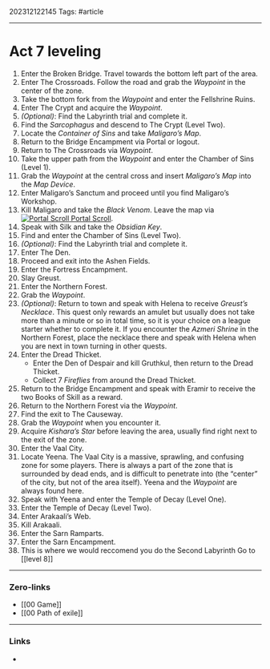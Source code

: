 202312122145
Tags: #article 

---
# Act 7 leveling
1. Enter the Broken Bridge. Travel towards the bottom left part of the area.
2. Enter The Crossroads. Follow the road and grab the _Waypoint_ in the center of the zone.
3. Take the bottom fork from the _Waypoint_ and enter the Fellshrine Ruins.
4. Enter The Crypt and acquire the _Waypoint_.
5. _(Optional)_: Find the Labyrinth trial and complete it.
6. Find the _Sarcophagus_ and descend to The Crypt (Level Two).
7. Locate the _Container of Sins_ and take _Maligaro’s Map_.
8. Return to the Bridge Encampment via Portal or logout.
9. Return to The Crossroads via _Waypoint_.
10. Take the upper path from the _Waypoint_ and enter the Chamber of Sins (Level 1).
11. Grab the _Waypoint_ at the central cross and insert _Maligaro’s Map_ into the _Map Device_.
12. Enter Maligaro’s Sanctum and proceed until you find Maligaro’s Workshop.
13. Kill Maligaro and take the _Black Venom_. Leave the map via [![Portal Scroll](https://www.poe-vault.com/uploads/poe-items/765-CurrencyPortal.png "Portal Scroll") Portal Scroll](https://www.poe-vault.com/items/portal-scroll).
14. Speak with Silk and take the _Obsidian Key_.
15. Find and enter the Chamber of Sins (Level Two).
16. _(Optional)_: Find the Labyrinth trial and complete it.
17. Enter The Den.
18. Proceed and exit into the Ashen Fields.
19. Enter the Fortress Encampment.
20. Slay Greust.
21. Enter the Northern Forest.
22. Grab the _Waypoint_.
23. _(Optional)_: Return to town and speak with Helena to receive _Greust’s Necklace_. This quest only rewards an amulet but usually does not take more than a minute or so in total time, so it is your choice on a league starter whether to complete it. If you encounter the _Azmeri Shrine_ in the Northern Forest, place the necklace there and speak with Helena when you are next in town turning in other quests.
24. Enter the Dread Thicket.
    - Enter the Den of Despair and kill Gruthkul, then return to the Dread Thicket.
    - Collect 7 _Fireflies_ from around the Dread Thicket.
25. Return to the Bridge Encampment and speak with Eramir to receive the two Books of Skill as a reward.
26. Return to the Northern Forest via the _Waypoint_.
27. Find the exit to The Causeway.
28. Grab the _Waypoint_ when you encounter it.
29. Acquire _Kishara’s Star_ before leaving the area, usually find right next to the exit of the zone.
30. Enter the Vaal City.
31. Locate Yeena. The Vaal City is a massive, sprawling, and confusing zone for some players. There is always a part of the zone that is surrounded by dead ends, and is difficult to penetrate into (the “center” of the city, but not of the area itself). Yeena and the _Waypoint_ are always found here.
32. Speak with Yeena and enter the Temple of Decay (Level One).
33. Enter the Temple of Decay (Level Two).
34. Enter Arakaali’s Web.
35. Kill Arakaali.
36. Enter the Sarn Ramparts.
37. Enter the Sarn Encampment.
38. This is where we would reccomend you do the Second Labyrinth
Go to [[level 8]]
---
### Zero-links

- [[00 Game]]
- [[00 Path of exile]]

---
### Links

-